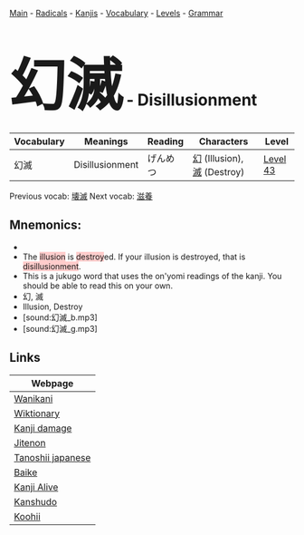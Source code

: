<style> bigfont {font-size: 100px}</style>
[Main](../README.md) -
[Radicals](../radicals.md) -
[Kanjis](../kanjis.md) -
[Vocabulary](../vocabulary.md) -
[Levels](../levels.md) -
[Grammar](../grammar.md)
# <bigfont> 幻滅</bigfont> - Disillusionment 

| Vocabulary | Meanings | Reading | Characters | Level |
| --- | --- | --- | --- | --- |
| 幻滅 | Disillusionment | げんめつ |  [幻](../kanjis/幻.md) (Illusion), [滅](../kanjis/滅.md) (Destroy) | [Level 43](../levels/wk_level43.md) |

Previous vocab: [壊滅](壊滅.md) Next vocab: [滋養](滋養.md) 

## Mnemonics:

* 
* The <span style="background-color:#ffcccb"> illusion</span> is <span style="background-color:#ffcccb"> destroy</span>ed. If your illusion is destroyed, that is <span style="background-color:#ffcccb"> disillusionment</span>.
* This is a jukugo word that uses the on'yomi readings of the kanji. You should be able to read this on your own.
* 幻, 滅
* Illusion, Destroy
* [sound:幻滅_b.mp3]
* [sound:幻滅_g.mp3]


## Links 

| Webpage |
| --- |
| [Wanikani          ](https://www.wanikani.com/kanji/幻滅) |
| [Wiktionary        ](https://en.wiktionary.org/wiki/幻滅) |
| [Kanji damage      ](http://www.kanjidamage.com/kanji/search?utf8=✓&q=幻滅) |
| [Jitenon           ](https://jitenon.com/kanji/幻滅) |
| [Tanoshii japanese ](https://www.tanoshiijapanese.com/dictionary/kanji.cfm?k=幻滅) |
| [Baike             ](https://baike.baidu.com/item/幻滅) |
| [Kanji Alive       ](https://app.kanjialive.com/幻滅) |
| [Kanshudo          ](https://www.kanshudo.com/searchmn?q=幻滅) |
| [Koohii            ](https://kanji.koohii.com/study/kanji/幻滅) |

